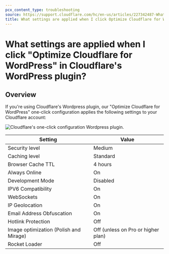 ```yaml
---
pcx_content_type: troubleshooting
source: https://support.cloudflare.com/hc/en-us/articles/227342487-What-settings-are-applied-when-I-click-Optimize-Cloudflare-for-WordPress-in-Cloudflare-s-WordPress-plugin-
title: What settings are applied when I click Optimize Cloudflare for WordPress in Cloudflare's WordPress plugin
---
```


# What settings are applied when I click "Optimize Cloudflare for WordPress" in Cloudflare's WordPress plugin?



## Overview

If you're using Cloudflare's Wordpress plugin, our "Optimize Cloudflare for WordPress" one-click configuration applies the following settings to your Cloudflare account:

![Cloudflare's one-click configuration Wordpress plugin.](/images/support/dash-optimize_wordpress.png)

| **Setting** | **Value** |
| --- | --- |
| Security level | Medium |
| Caching level | Standard |
| Browser Cache TTL | 4 hours |
| Always Online | On |
| Development Mode | Disabled |
| IPV6 Compatibility | On |
| WebSockets | On |
| IP Geolocation | On |
| Email Address Obfuscation | On |
| Hotlink Protection | Off |
| Image optimization (Polish and Mirage) | Off (unless on Pro or higher plan) |
| Rocket Loader | Off |
